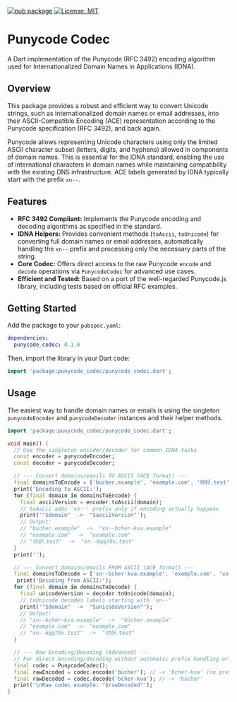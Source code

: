 [![pub package](https://img.shields.io/pub/v/punycode_codec.svg)](https://pub.dev/packages/punycode_codec)
[![License: MIT](https://img.shields.io/badge/License-MIT-green.svg)](https://opensource.org/licenses/MIT) 
# Punycode Codec
A Dart implementation of the Punycode (RFC 3492) encoding algorithm used for
Internationalized Domain Names in Applications (IDNA).

## Overview

This package provides a robust and efficient way to convert Unicode strings,
such as internationalized domain names or email addresses, into their ASCII-Compatible
Encoding (ACE) representation according to the Punycode specification (RFC 3492),
and back again.

Punycode allows representing Unicode characters using only the limited ASCII
character subset (letters, digits, and hyphens) allowed in components of
domain names. This is essential for the IDNA standard, enabling the use of
international characters in domain names while maintaining compatibility with
the existing DNS infrastructure. ACE labels generated by IDNA typically start
with the prefix `xn--`.

## Features

* **RFC 3492 Compliant:** Implements the Punycode encoding and decoding
    algorithms as specified in the standard.
* **IDNA Helpers:** Provides convenient methods (`toAscii`, `toUnicode`) for
    converting full domain names or email addresses, automatically handling
    the `xn--` prefix and processing only the necessary parts of the string.
* **Core Codec:** Offers direct access to the raw Punycode `encode` and `decode`
    operations via `PunycodeCodec` for advanced use cases.
* **Efficient and Tested:** Based on a port of the well-regarded Punycode.js
    library, including tests based on official RFC examples.

## Getting Started

Add the package to your `pubspec.yaml`:

```yaml
dependencies:
  punycode_codec: 0.1.0
```

Then, import the library in your Dart code:

```dart
import 'package:punycode_codec/punycode_codec.dart';
```

## Usage
The easiest way to handle domain names or emails is using the singleton
`punycodeEncoder` and `punycodeDecoder` instances and their helper methods.

```dart
import 'package:punycode_codec/punycode_codec.dart';

void main() {
  // Use the singleton encoder/decoder for common IDNA tasks
  const encoder = punycodeEncoder;
  const decoder = punycodeDecoder;

  // --- Convert domains/emails TO ASCII (ACE format) ---
  final domainsToEncode = ['bücher.example', 'example.com', '你好.test'];
  print('Encoding to ASCII:');
  for (final domain in domainsToEncode) {
    final asciiVersion = encoder.toAscii(domain);
    // toAscii adds 'xn--' prefix only if encoding actually happens
    print('"$domain"  ->  "$asciiVersion"');
    // Output:
    // "bücher.example"  ->  "xn--bcher-kva.example"
    // "example.com"  ->  "example.com"
    // "你好.test"  ->  "xn--6qq79v.test"
  }
  print('');

  // --- Convert domains/emails FROM ASCII (ACE format) ---
  final domainsToDecode = ['xn--bcher-kva.example', 'example.com', 'xn--6qq79v.test'];
   print('Decoding from ASCII:');
  for (final domain in domainsToDecode) {
    final unicodeVersion = decoder.toUnicode(domain);
    // toUnicode decodes labels starting with 'xn--'
    print('"$domain"  ->  "$unicodeVersion"');
    // Output:
    // "xn--bcher-kva.example"  ->  "bücher.example"
    // "example.com"  ->  "example.com"
    // "xn--6qq79v.test"  ->  "你好.test"
  }

  // --- Raw Encoding/Decoding (Advanced) ---
  // For direct encoding/decoding without automatic prefix handling or domain splitting:
  final codec = PunycodeCodec();
  final rawEncoded = codec.encode('bücher'); // -> 'bcher-kva' (no prefix)
  final rawDecoded = codec.decode('bcher-kva'); // -> 'bücher'
  print('\nRaw codec example: "$rawDecoded"');
}
```